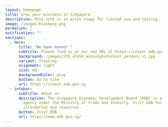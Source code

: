 ```yaml
---
layout: homepage
title: Grow your business in Singapore
description: This site is in pilot stage for limited use and testing.
image: /images/blankpng.png
permalink: /
notification: ""
sections:
  - hero:
      title: "We have moved! "
      subtitle: Please find us at our new URL at https://invest.edb.gov.sg
      background: /images/stb_47454_annualphotoshoot_gardens_v1.jpg
      variant: floating
      alignment: right
      size: md
      backgroundColor: gray
      button: Go to site
      url: https://invest.edb.gov.sg
  - infobar:
      subtitle: About us
      description: The Singapore Economic Development Board (EDB) is a government
        agency under the Ministry of Trade and Industry. Visit EDB for more
        information and resources.
      button: Visit EDB
      url: https://www.edb.gov.sg/
---
```

